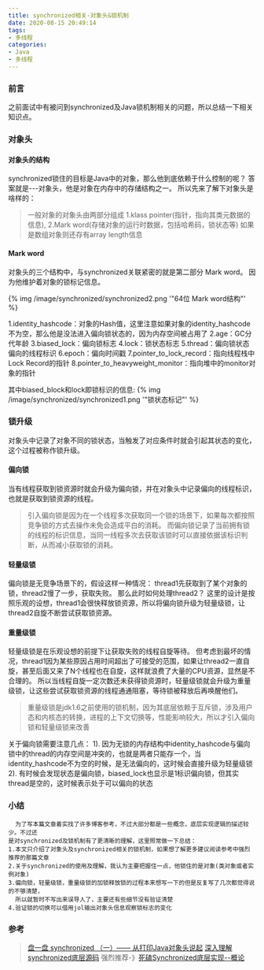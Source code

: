 ```yaml
---
title: synchronized相关-对象头&锁机制
date: 2020-08-15 20:49:14
tags: 
- 多线程
categories:
- Java
- 多线程
---
```


### 前言
  
  之前面试中有被问到synchronized及Java锁机制相关的问题，所以总结一下相关知识点。
<!-- more -->

### 对象头

#### 对象头的结构
  synchronized锁住的目标是Java中的对象，那么他到底依赖于什么控制的呢？
  答案就是---对象头，他是对象在内存中的存储结构之一。
  所以先来了解下对象头是啥样的：
> 一般对象的对象头由两部分组成
> 1.klass pointer(指针，指向其类元数据的信息),
> 2.Mark word(存储对象的运行时数据，包括哈希码，锁状态等)
> 如果是数组对象则还存有array length信息

#### Mark word
  对象头的三个结构中，与synchronized关联紧密的就是第二部分 Mark word。
  因为他维护着对象的锁标记信息。

{% img  /image/synchronized/synchronized2.png  '"64位 Mark word结构"' %}

1.identity_hashcode：对象的Hash值，这里注意如果对象的identity_hashcode不为空，那么他是没法进入偏向锁状态的，因为内存空间被占用了
2.age：GC分代年龄
3.biased_lock：偏向锁标志
4.lock：锁状态标志
5.thread：偏向锁状态偏向的线程标识
6.epoch：偏向时间戳
7.pointer_to_lock_record：指向线程栈中Lock Record的指针
8.pointer_to_heavyweight_monitor：指向堆中的monitor对象的指针

  其中biased_block和lock即锁标识的信息:
{% img  /image/synchronized/synchronized1.png  '"锁状态标记"' %}

### 锁升级

  对象头中记录了对象不同的锁状态，当触发了对应条件时就会引起其状态的变化，这个过程被称作锁升级。

#### 偏向锁

  当有线程获取到锁资源时就会升级为偏向锁，并在对象头中记录偏向的线程标识，也就是获取到锁资源的线程。
  >引入偏向锁是因为在一个线程多次获取同一个锁的场景下，如果每次都按照竞争锁的方式去操作未免会造成平白的消耗。
  >而偏向锁记录了当前拥有锁的线程的标识信息，当同一线程多次去获取该锁时可以直接依据该标识判断，从而减小获取锁的消耗。

#### 轻量级锁

  偏向锁是无竞争场景下的，假设这样一种情况：
  thread1先获取到了某个对象的锁，thread2慢了一步，获取失败。
  那么此时如何处理thread2？
  这里的设计是按照乐观的设想，thread1会很快释放锁资源，所以将偏向锁升级为轻量级锁，让thread2自旋不断尝试获取锁资源。

#### 重量级锁

  轻量级锁是在乐观设想的前提下让获取失败的线程自旋等待。
  但考虑到最坏的情况，thread1因为某些原因占用时间超出了可接受的范围，如果让thread2一直自旋，甚至后面又来了N个线程也在自旋，这样就浪费了大量的CPU资源，显然是不合理的。
  所以当线程自旋一定次数还未获得锁资源时，轻量级锁就会升级为重量级锁，让这些尝试获取锁资源的线程通通阻塞，等待锁被释放后再唤醒他们。
  >重量级锁是jdk1.6之前使用的锁机制，因为其底层依赖于互斥锁，涉及用户态和内核态的转换，进程的上下文切换等，性能影响较大，所以才引入偏向锁和轻量级锁来改善

  关于偏向锁需要注意几点：
  1). 因为无锁的内存结构中identity_hashcode与偏向锁中的thread的内存空间是冲突的，也就是两者只能存一个，当identity_hashcode不为空的时候，是无法偏向的，这时候会直接升级为轻量级锁
  2). 有时候会发现状态是偏向锁，biased_lock也显示是1标识偏向锁，但其实thread是空的，这时候表示处于可以偏向的状态

### 小结

      为了写本篇文章着实找了许多博客参考，不过大部分都是一些概念，底层实现逻辑的描述较少。不过还
    是对synchronized及锁机制有了更清晰的理解，这里照常做一下总结：
    1.本文只介绍了对象头及synchronized相关的锁机制，如果想了解更多建议阅读参考中强烈推荐的那篇文章
    2.关于synchronized的使用及理解，我认为主要把握住一点，他锁住的是对象(类对象或者实例对象)
    3.偏向锁，轻量级锁，重量级锁的加锁释放锁的过程本来想写一下的但是反复写了几次都觉得说的不够清楚，
      所以就暂时不写出来误导人了，主要还有些细节没有验证清楚
    4.验证锁的切换可以借用jol输出对象头信息观察锁标志的变化

### 参考
> [盘一盘 synchronized （一）—— 从打印Java对象头说起](https://www.cnblogs.com/LemonFive/p/11246086.html)
> [深入理解synchronized底层源码](https://zhuanlan.zhihu.com/p/150791816)
> 强烈推荐-》[死磕Synchronized底层实现--概论](https://github.com/farmerjohngit/myblog/issues/12)